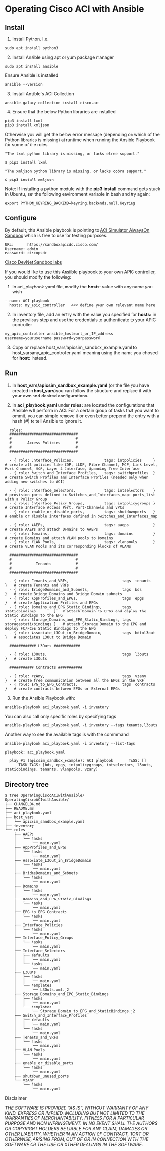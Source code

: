 # Operating Cisco ACI with Ansible

## Install

1. Install Python. I.e.

```
sudo apt install python3
```

2.  Install Ansible using apt or yum package manager

```
sudo apt install ansible
```

Ensure Ansible is installed

```
ansible --version
```

3. Install Ansible's ACI Collection

```
ansible-galaxy collection install cisco.aci
```

4. Ensure that the below Python libraries are installed

```
pip3 install lxml
pip3 install xmljson
```

Otherwise you will get the below error message (depending on which of the Python libraries is missing) at runtime when running the Ansible Playbook for some of the roles

```
"The lxml python library is missing, or lacks etree support."

$ pip3 install lxml

"The xmljson python library is missing, or lacks cobra support."

$ pip3 install xmljson
```

Note: If installing a python module with the **pip3 install** command gets stuck in Ubuntu, set the following environment variable in bash and try again:

```
export PYTHON_KEYRING_BACKEND=keyring.backends.null.Keyring
```

## Configure

By default, this Ansible playbook is pointing to [ACI Simulator AlwaysOn Sandbox](https://devnetsandbox.cisco.com/RM/Diagram/Index/5a229a7c-95d5-4cfd-a651-5ee9bc1b30e2?diagramType=Topology) which is free to use for testing purposes.

```
URL:      https://sandboxapicdc.cisco.com/
Username: admin
Password: ciscopsdt
```
[Cisco DevNet Sandbox labs](https://devnetsandbox.cisco.com/RM/Topology)

If you would like to use this Ansiible playbook to your own APIC controller, you should modify the following:

1. In aci_playbook.yaml file, modify the **hosts:** value with any name you wish

```
- name: ACI playbook
  hosts: my_apic_controller   <<< define your own relevant name here
```

2. In inventory file, add an entry with the value you specified for **hosts:** in the previious step and use the credentials to authenticate to your APIC controller

```
my_apic_controller ansible_host=url_or_IP_address username=yourusername password=yourpassword
```

3. Copy or replace host_vars/apicsim_sandbox_example.yaml to host_vars/my_apic_controller.yaml meaning using the name you chosed for **host:** instead.

## Run

1. In **host_vars/apicsim_sandbox_example.yaml** (or the file you have created in **host_vars**)you can follow the structure and replace it with your own and desired configurations.

2. In **aci_playbook.yaml** under **roles:** are located the configurations that Ansible will perform in ACI. For a certain group of tasks that you want to ommit, you can simple remove it or even better prepend the entry with a hash (#) to tell Ansible to ignore it.

```
  roles:
  ###############################
  #                             #
  #       Access Policies       #
  #                             #
  ###############################

  - { role: Interface_Policies,              tags: intpolicies     }    # create all policies like CDP, LLDP, Fibre Channel, MCP, Link Level, Port Channel, MCP, Layer 2 Interface, Spanning Tree Interface
  - { role: Switch_and_Interface_Profiles,   tags: switchprofiles  }    # create Switch Profiles and Interface Profiles (needed only when adding new switches to ACI)

  - { role: Interface_Selectors,             tags: intselectors    }    # provision ports defined in Switches_and_Interfaces_map: ports_list with a Policy Group
  - { role: Interface_Policy_Groups,         tags: intpolicygroups }    # create Interface Access Port, Port-Channels and vPCs
  - { role: enable_or_disable_ports,         tags: shutdownports   }    # enable or disable interfaces defined in Switches_and_Interfaces_map

  - { role: AAEPs,                           tags: aaeps           }    # create AAEPs and attach Domains to AAEPs
  - { role: Domains,                         tags: domains         }    # create Domains and attach VLAN pools to Domains
  - { role: VLAN_Pools,                      tags: vlanpools       }    # create VLAN Pools and its corresponding blocks of VLANs 

  ###############################
  #                             #
  #           Tenants           #
  #                             #
  ###############################

  - { role: Tenants_and_VRFs,                        tags: tenants               }   # create Tenants and VRFs
  - { role: BridgeDomains_and_Subnets,               tags: bds                   }   # create Bridge Domains and Bridge Domain subnets
  - { role: AppProfiles_and_EPGs,                    tags: epgs                  }   # create Application Profiles and EPGs
  - { role: Domains_and_EPG_Static_Bindings,         tags: staticbindings        }   # attach Domain to EPGs and deploy the Static Bindings to the EPG
  - { role: Storage_Domains_and_EPG_Static_Bindings, tags: storagestaticbindings }   # attach Storage Domain to the EPG and deploy FC/FCoE Static Bindings to the EPG
  - { role: Associate_L3Out_in_BridgeDomain,         tags: bdtol3out             }   # associates L3Out to Bridge Domain

  ############ L3Outs ############

  - { role: L3Outs,                                  tags: l3outs                }   # create L3Outs

  ########### Contracts ###########

  - { role: vzAny,                                   tags: vzany                 }   # create free communication between all the EPGs in the VRF
  - { role: EPG_to_EPG_Contracts,                    tags: contracts             }   # create contracts between EPGs or External EPGs
```

3. Run the Ansible Playbook with:

```
ansible-playbook aci_playbook.yaml -i inventory
```

You can also call only specific roles by specifying tags

```
ansible-playbook aci_playbook.yaml -i inventory --tags tenants,l3outs
```

Another way to see the available tags is with the commmand

```
ansible-playbook aci_playbook.yaml -i inventory --list-tags

playbook: aci_playbook.yaml

  play #1 (apicsim_sandbox_example): ACI playbook       TAGS: []
      TASK TAGS: [bds, epgs, intpolicygroups, intselectors, l3outs, staticbindings, tenants, vlanpools, vzany]
```

## Directory tree

```
$ tree OperatingCiscoACIwithAnsible/
OperatingCiscoACIwithAnsible/
├── CHANGELOG.md
├── README.md
├── aci_playbook.yaml
├── host_vars
│   └── apicsim_sandbox_example.yaml
├── inventory
└── roles
    ├── AAEPs
    │   └── tasks
    │       └── main.yaml
    ├── AppProfiles_and_EPGs
    │   └── tasks
    │       └── main.yaml
    ├── Associate_L3Out_in_BridgeDomain
    │   └── tasks
    │       └── main.yaml
    ├── BridgeDomains_and_Subnets
    │   └── tasks
    │       └── main.yaml
    ├── Domains
    │   └── tasks
    │       └── main.yaml
    ├── Domains_and_EPG_Static_Bindings
    │   └── tasks
    │       └── main.yaml
    ├── EPG_to_EPG_Contracts
    │   └── tasks
    │       └── main.yaml
    ├── Interface_Policies
    │   └── tasks
    │       └── main.yaml
    ├── Interface_Policy_Groups
    │   └── tasks
    │       └── main.yaml
    ├── Interface_Selectors
    │   ├── defaults
    │   │   └── main.yaml
    │   └── tasks
    │       └── main.yaml
    ├── L3Outs
    │   ├── tasks
    │   │   └── main.yaml
    │   └── templates
    │       └── L3Outs.xml.j2
    ├── Storage_Domains_and_EPG_Static_Bindings
    │   ├── tasks
    │   │   └── main.yaml
    │   └── templates
    │       └── Storage_Domain_to_EPG_and_StaticBindings.j2
    ├── Switch_and_Interface_Profiles
    │   ├── defaults
    │   │   └── main.yaml
    │   └── tasks
    │       └── main.yaml
    ├── Tenants_and_VRFs
    │   └── tasks
    │       └── main.yaml
    ├── VLAN_Pools
    │   └── tasks
    │       └── main.yaml
    ├── enable_or_disable_ports
    │   └── tasks
    │       └── main.yaml
    ├── shutdown_unused_ports
    └── vzAny
        └── tasks
            └── main.yaml
```


Disclaimer

*THE SOFTWARE IS PROVIDED “AS IS”, WITHOUT WARRANTY OF ANY KIND, EXPRESS OR IMPLIED, INCLUDING BUT NOT LIMITED TO THE WARRANTIES OF MERCHANTABILITY, FITNESS FOR A PARTICULAR PURPOSE AND NON INFRINGEMENT. IN NO EVENT SHALL THE AUTHORS OR COPYRIGHT HOLDERS BE LIABLE FOR ANY CLAIM, DAMAGES OR OTHER LIABILITY, WHETHER IN AN ACTION OF CONTRACT, TORT OR OTHERWISE, ARISING FROM, OUT OF OR IN CONNECTION WITH THE SOFTWARE OR THE USE OR OTHER DEALINGS IN THE SOFTWARE.*
